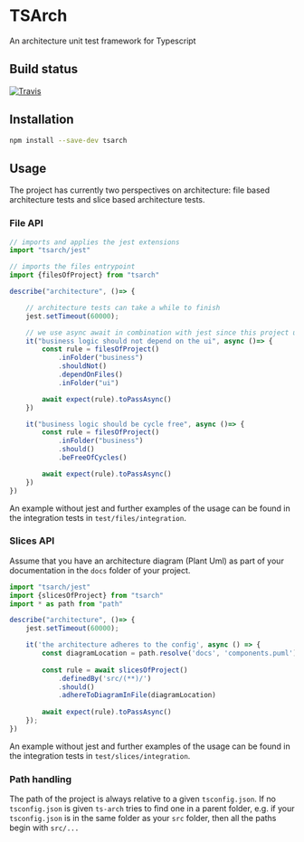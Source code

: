 # TSArch

An architecture unit test framework for Typescript

## Build status

[![Travis](https://travis-ci.org/MaibornWolff/ts-arch.svg?branch=main)](https://travis-ci.org/MaibornWolff/ts-arch)

## Installation

```bash
npm install --save-dev tsarch
```

## Usage

The project has currently two perspectives on architecture: file based architecture tests and slice based architecture tests.

### File API

```typescript
// imports and applies the jest extensions
import "tsarch/jest"

// imports the files entrypoint
import {filesOfProject} from "tsarch"

describe("architecture", ()=> {

    // architecture tests can take a while to finish
    jest.setTimeout(60000);

    // we use async await in combination with jest since this project uses asynchronous calls
    it("business logic should not depend on the ui", async ()=> {
        const rule = filesOfProject()
            .inFolder("business")
            .shouldNot()
            .dependOnFiles()
            .inFolder("ui")

        await expect(rule).toPassAsync()
    })

    it("business logic should be cycle free", async ()=> {
        const rule = filesOfProject()
            .inFolder("business")
            .should()
            .beFreeOfCycles()

        await expect(rule).toPassAsync()
    })
})

```

An example without jest and further examples of the usage can be found in the integration tests
in `test/files/integration`. 

### Slices API

Assume that you have an architecture diagram (Plant Uml) as part of your documentation
in the `docs` folder of your project.

```typescript
import "tsarch/jest"
import {slicesOfProject} from "tsarch" 
import * as path from "path"

describe("architecture", ()=> {
    jest.setTimeout(60000);

    it('the architecture adheres to the config', async () => {
    	const diagramLocation = path.resolve('docs', 'components.puml');
    
    	const rule = await slicesOfProject()
    		.definedBy('src/(**)/')
    		.should()
    		.adhereToDiagramInFile(diagramLocation)
    
    	await expect(rule).toPassAsync()
    });
})

```

An example without jest and further examples of the usage can be found in the integration tests
in `test/slices/integration`. 

### Path handling

The path of the project is always relative to a given `tsconfig.json`.
If no `tsconfig.json` is given `ts-arch` tries to find one in a parent
folder, e.g. if your `tsconfig.json` is in the same folder as your `src` folder, then all the paths 
begin with `src/...`

